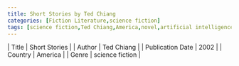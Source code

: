 ```yaml
---
title: Short Stories by Ted Chiang
categories: [Fiction Literature,science fiction]
tags: [science fiction,Ted Chiang,America,novel,artificial intelligence,book club]
---
```

        
| Title | Short Stories  |
| Author |  Ted Chiang  |
| Publication Date | 2002   |
| Country | America |
| Genre | science fiction  |
        